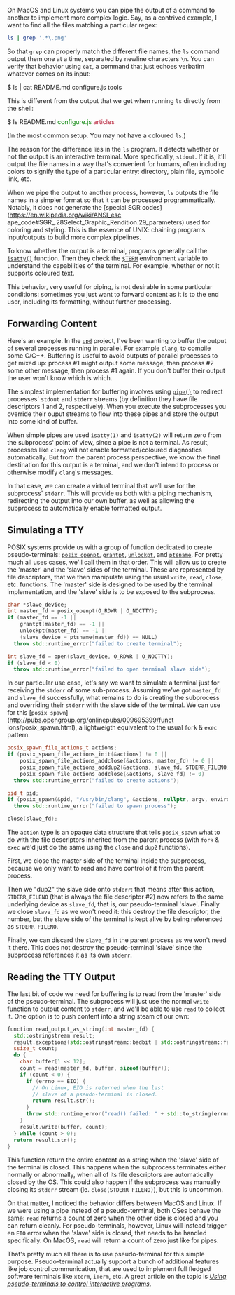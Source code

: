 On MacOS and Linux systems you can pipe the output of a command to another to
implement more complex logic. Say, as a contrived example, I want to find all
the files matching a particular regex:

```sh
ls | grep '.*\.png'
```

So that `grep` can properly match the different file names, the `ls` command
output them one at a time, separated by newline characters `\n`. You can verify
that behavior using `cat`, a command that just echoes verbatim whatever comes on
its input:

<div class="terminal">$ ls | cat
README.md
configure.js
tools
</div>

This is different from the output that we get when running `ls` directly from
the shell:

<div class="terminal">$ ls
README.md     <span style="color: rgb(0, 130, 0)">configure.js</span>    <span style="color: rgb(181, 25, 49)">articles</span>
</div>

(In the most common setup. You may not have a coloured `ls`.)

The reason for the difference lies in the `ls` program. It detects whether or
not the output is an interactive terminal. More specifically, `stdout`. If it
is, it'll output the file names in a way that's convenient for humans, often
including colors to signify the type of a particular entry: directory, plain
file, symbolic link, etc.

When we pipe the output to another process, however, `ls` outputs the file names
in a simpler format so that it can be processed programmatically. Notably, it
does not generate the [special SGR codes](https://en.wikipedia.org/wiki/ANSI_esc
ape_code#SGR_.28Select_Graphic_Rendition.29_parameters) used for coloring and
styling. This is the essence of UNIX: chaining programs input/outputs to
build more complex pipelines.

To know whether the output is a terminal, programs generally call the
[`isatty()`](http://pubs.opengroup.org/onlinepubs/009695399/functions/isatty.html)
function. Then they check the [`$TERM`](https://linux.die.net/man/7/term)
environment variable to understand the capabilities of the terminal. For
example, whether or not it supports coloured text.

This behavior, very useful for piping, is not desirable in some particular
conditions: sometimes you just want to forward content as it is to the end user,
including its formatting, without further processing.

## Forwarding Content

Here's an example. In the [`upd`](http://github.com/jeanlauliac/upd) project,
I've been wanting to buffer the output of several processes running in parallel.
For example `clang`, to compile some C/C++. Buffering is useful to avoid outputs
of parallel processes to get mixed up: process #1 might output some message,
then process #2 some other message, then process #1 again. If you don't buffer
their output the user won't know which is which.

The simplest implementation for buffering involves using
[`pipe()`](http://pubs.opengroup.org/onlinepubs/009695399/functions/pipe.html)
to redirect processes' `stdout` and `stderr` streams (by definition they have
file descriptors 1 and 2, respectively). When you execute the subprocesses
you override their ouput streams to flow into these pipes and store the output
into some kind of buffer.

When simple pipes are used `isatty(1)` and `isatty(2)` will return zero from the
subprocess' point of view, since a pipe is not a terminal. As result, processes
like `clang` will not enable formatted/coloured diagnostics automatically. But
from the parent process perspective, we know the final destination for this
output is a terminal, and we don't intend to process or otherwise modify
`clang`'s messages.

In that case, we can create a virtual terminal that we'll use for the
subprocess' `stderr`. This will provide us both with a piping mechanism,
redirecting the output into our own buffer, as well as allowing the subprocess
to automatically enable formatted output.

## Simulating a TTY

POSIX systems provide us with a group of function dedicated to create pseudo-terminals:
[`posix_openpt`](http://pubs.opengroup.org/onlinepubs/009695399/functions/posix_openpt.html),
[`grantpt`](http://pubs.opengroup.org/onlinepubs/9699919799/functions/grantpt.html),
[`unlockpt`](http://pubs.opengroup.org/onlinepubs/009695399/functions/unlockpt.html),
and [`ptsname`](http://pubs.opengroup.org/onlinepubs/009695399/functions/ptsname.html). For pretty
much all uses cases, we'll call them in that order. This will allow us to create
the 'master' and the 'slave' sides of the terminal. These are represented by
file descriptors, that we then manipulate using the usual `write`, `read`,
`close`, etc. functions. The 'master' side is designed to be used by the
terminal implementation, and the 'slave' side is to be exposed to the
subprocess.

```cpp
char *slave_device;
int master_fd = posix_openpt(O_RDWR | O_NOCTTY);
if (master_fd == -1 ||
    grantpt(master_fd) == -1 ||
    unlockpt(master_fd) == -1 ||
    (slave_device = ptsname(master_fd)) == NULL)
  throw std::runtime_error("failed to create terminal");

int slave_fd = open(slave_device, O_RDWR | O_NOCTTY);
if (slave_fd < 0)
  throw std::runtime_error("failed to open terminal slave side");
```

In our particular use case, let's say we want to simulate a terminal just for
receiving the `stderr` of some sub-process. Assuming we've got `master_fd` and
`slave_fd` successfully, what remains to do is creating the subprocess and
overriding their `stderr` with the slave side of the terminal. We can use
for this [`posix_spawn`](http://pubs.opengroup.org/onlinepubs/009695399/funct
ions/posix_spawn.html), a lightweigth equivalent to the usual `fork` & `exec`
pattern.

```cpp
posix_spawn_file_actions_t actions;
if (posix_spawn_file_actions_init(&actions) != 0 ||
    posix_spawn_file_actions_addclose(&actions, master_fd) != 0 ||
    posix_spawn_file_actions_adddup2(&actions, slave_fd, STDERR_FILENO) != 0 ||
    posix_spawn_file_actions_addclose(&actions, slave_fd) != 0)
  throw std::runtime_error("failed to create actions");

pid_t pid;
if (posix_spawn(&pid, "/usr/bin/clang", &actions, nullptr, argv, environ) != 0)
  throw std::runtime_error("failed to spawn process");

close(slave_fd);
```

The `action` type is an opaque data structure that tells `posix_spawn` what to
do with the file descriptors inherited from the parent process (with `fork` &
`exec` we'd just do the same using the `close` and `dup2` functions).

First, we close the master side of the terminal inside the subprocess, because
we only want to read and have control of it from the parent process.

Then we "dup2" the slave side onto `stderr`: that means after this action,
`STDERR_FILENO` (that is always the file descriptor #2) now refers to the same underlying device as
`slave_fd`, that is, our pseudo-terminal 'slave'. Finally we close `slave_fd` as we won't
need it: this destroy the file descriptor, the number, but the slave side of the
terminal is kept alive by being referenced as `STDERR_FILENO`.

Finally, we can discard the `slave_fd` in the parent process as we won't need
it there. This does not destroy the pseudo-terminal 'slave' since the
subprocess references it as its own `stderr`.

## Reading the TTY Output

The last bit of code we need for buffering is to read from the 'master' side
of the pseudo-terminal. The subprocess will just use the normal `write` function
to output content to `stderr`, and we'll be able to use `read` to collect it.
One option is to push content into a string steam of our own:

```cpp
function read_output_as_string(int master_fd) {
  std::ostringstream result;
  result.exceptions(std::ostringstream::badbit | std::ostringstream::failbit);
  ssize_t count;
  do {
    char buffer[1 << 12];
    count = read(master_fd, buffer, sizeof(buffer));
    if (count < 0) {
      if (errno == EIO) {
        // On Linux, EIO is returned when the last
        // slave of a pseudo-terminal is closed.
        return result.str();
      }
      throw std::runtime_error("read() failed: " + std::to_string(errno));
    }
    result.write(buffer, count);
  } while (count > 0);
  return result.str();
}
```

This function return the entire content as a string when the 'slave' side of the
terminal is closed. This happens when the subprocess terminates either normally
or abnormally, when all of its file descriptors are automatically closed by the
OS. This could also happen if the subprocess was manually closing its `stderr`
stream (ie. `close(STDERR_FILENO)`), but this is uncommon.

On that matter, I noticed the behavior differs between MacOS and Linux. If we
were using a pipe instead of a pseudo-terminal, both OSes behave the same:
`read` returns a count of zero when the other side is closed and you can return
cleanly. For pseudo-terminals, however, Linux will instead trigger en `EIO`
error when the 'slave' side is closed, that needs to be handled specifically.
On MacOS, `read` will return a count of zero just like for pipes.

That's pretty much all there is to use pseudo-terminal for this simple purpose.
Pseudo-terminal actually support a bunch of additional features like job control
communication, that are used to implement full fledged software terminals like
`xterm`, `iTerm`, etc. A great article on the topic is
[*Using pseudo-terminals to control interactive programs*](http://rachid.koucha.free.fr/tech_corner/pty_pdip.html).
